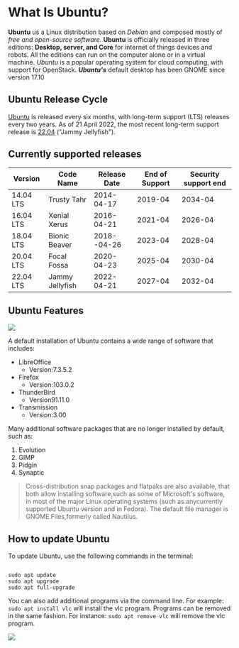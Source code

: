 # What Is Ubuntu?  

**Ubuntu** us a Linux distribution based on *Debian* and composed mostly of *free and open-source software.*
**Ubuntu** is officially released in three editions: **Desktop, server, and Core** for internet of things devices and robots. All the editions can run on the computer alone or in a virtual machine. *Ubuntu* is a popular operating system for cloud computing, with support for OpenStack. ***Ubuntu's*** default desktop has been GNOME since version 17.10
## Ubuntu Release Cycle

[Ubuntu](https://ubuntu.com/) is released every six months, with long-term support (LTS) releases every two years. As of 21 April 2022, the most recent long-term support release is [22.04](https://ubuntu.com/download/desktop) ("Jammy Jellyfish").

## Currently supported releases 


| **Version** | **Code Name**   | **Release Date** | **End of Support** | **Security support end** |
| ----------- | --------------- | ---------------- | ------------------ | ------------------------ |
| 14.04 LTS   | Trusty Tahr     | 2014-04-17       | 2019-04            | 2034-04                  | 
| 16.04 LTS   | Xenial Xerus    | 2016-04-21       | 2021-04            | 2026-04                  | 
| 18.04 LTS   | Bionic Beaver   | 2018--04-26      | 2023-04            | 2028-04                  | 
| 20.04 LTS   | Focal Fossa     | 2020-04-23       | 2025-04            | 2030-04                  | 
| 22.04 LTS   | Jammy Jellyfish | 2022-04-21       | 2027-04            | 2032-04                  | 

## Ubuntu Features
![](../whatisubuntu/whatisubuntu/ubuntu-desktop.png)


A default installation of Ubuntu contains a wide range of software that includes:

* LibreOffice
  * Version:7.3.5.2
* Firefox
  *  Version:103.0.2
*  ThunderBird
   *  Version91.11.0
*  Transmission
   *  Version:3.00
  
Many additional software packages that are no longer installed by default, such as:

1. Evolution
2. GIMP
3. Pidgin
4. Synaptic
   
>Cross-distribution snap packages and flatpaks are also available, that both allow installing software,such as some of Microsoft's software, in most of the major Linux operating systems (such as anycurrently supported Ubuntu version and in Fedora). The default file manager is GNOME Files,formerly called Nautilus.

## How to update Ubuntu

To update Ubuntu, use the following commands in the terminal:
```

sudo apt update
sudo apt upgrade
sudo apt full-upgrade

```
You can also add additional programs via the command line. For example: `sudo apt install vlc` will
install the vlc program. Programs can be removed in the same fashion. For instance: `sudo apt remove vlc` will remove the vlc program.

![](../whatisubuntu/whatisubuntu/ubuntu-logo.png)


